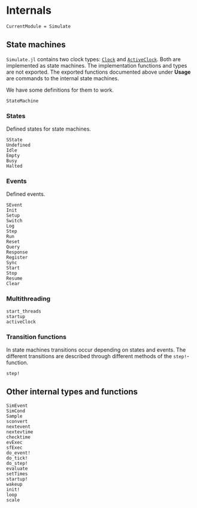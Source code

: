 # Internals

```@meta
CurrentModule = Simulate
```

## State machines

`Simulate.jl` contains two clock types: [`Clock`](@ref) and [`ActiveClock`](@ref). Both are implemented as state machines. The implementation functions and types are not exported. The exported functions documented above under **Usage** are commands to the internal state machines.

We have some definitions for them to work.

```@docs
StateMachine
```

### States

Defined states for state machines.

```@docs
SState
Undefined
Idle
Empty
Busy
Halted
```

### Events

Defined events.

```@docs
SEvent
Init
Setup
Switch
Log
Step
Run
Reset
Query
Response
Register
Sync
Start
Stop
Resume
Clear
```

### Multithreading

```@docs
start_threads
startup
activeClock
```

### Transition functions

In state machines transitions occur depending on states and events. The different transitions are described through different methods of the `step!`-function.
```@docs
step!
```

## Other internal types and functions
```@docs
SimEvent
SimCond
Sample
sconvert
nextevent
nextevtime
checktime
evExec
sfExec
do_event!
do_tick!
do_step!
evaluate
setTimes
startup!
wakeup
init!
loop
scale
```
